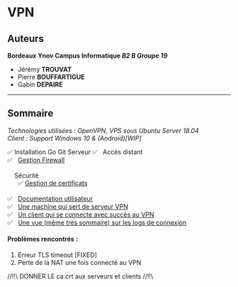 # VPN

## Auteurs
**Bordeaux Ynov Campus Informatique *B2 B Groupe 19***
* Jérémy **TROUVAT**
* Pierre **BOUFFARTIGUE**
* Gabin **DEPAIRE**

<hr>

## Sommaire

<em>Technologies utilisées : OpenVPN, VPS sous Ubuntu Server 18.04<br>
Client : Support Windows 10 & (Android)[WIP]</em>

✅   Installation Go Git Serveur
✅   Accès distant<br>
✅   [Gestion Firewall](https://github.com/PierreBouffartigue/OpenVPN/blob/master/doc/firewall.md)<br><br>
    Sécurité<br>
      ✅ [Gestion de certificats](https://github.com/PierreBouffartigue/OpenVPN/tree/master/certificats)<br><br>
✅   [Documentation utilisateur](https://github.com/PierreBouffartigue/OpenVPN/blob/master/doc/userdoc.md)<br>
✅   [Une machine qui sert de serveur VPN](https://github.com/PierreBouffartigue/OpenVPN/tree/master/ip-configs/server)<br>
✅   [Un client qui se connecte avec succès au VPN](https://github.com/PierreBouffartigue/OpenVPN/blob/master/doc/connexionEstablished.txt)<br>
✅   [Une vue (même très sommaire) sur les logs de connexion](https://github.com/PierreBouffartigue/OpenVPN/tree/master/doc/log)<br>



#### Problèmes rencontrés : 
1. Erreur TLS timeout [FIXED]
2. Perte de la NAT une fois connecté au VPN







//!!\\ DONNER LE ca.crt aux serveurs et clients //!!\\
